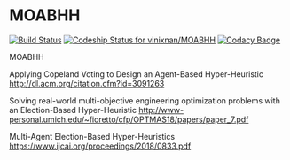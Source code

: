 # MOABHH

[![Build Status](https://travis-ci.org/vinixnan/MOABHH.svg?branch=master)](https://travis-ci.org/vinixnan/MOABHH)
[ ![Codeship Status for vinixnan/MOABHH](https://app.codeship.com/projects/38d7b800-0682-0135-65b2-169719d9691a/status?branch=master)](https://app.codeship.com/projects/213810)
[![Codacy Badge](https://api.codacy.com/project/badge/Grade/9c174ecbd58c41848008963c8f35ba0c)](https://www.codacy.com?utm_source=github.com&amp;utm_medium=referral&amp;utm_content=vinixnan/MOABHH&amp;utm_campaign=Badge_Grade)

MOABHH

Applying Copeland Voting to Design an Agent-Based Hyper-Heuristic
http://dl.acm.org/citation.cfm?id=3091263

Solving real-world multi-objective engineering optimization problems with an Election-Based Hyper-Heuristic
http://www-personal.umich.edu/~fioretto/cfp/OPTMAS18/papers/paper_7.pdf

Multi-Agent Election-Based Hyper-Heuristics
https://www.ijcai.org/proceedings/2018/0833.pdf
